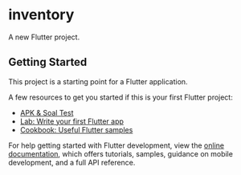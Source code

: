 # inventory

A new Flutter project.

## Getting Started

This project is a starting point for a Flutter application.

A few resources to get you started if this is your first Flutter project:
- [APK & Soal Test](https://drive.google.com/drive/folders/1COldJYW0-TOS_amB8lewrnV5VRrtqbOv?usp=sharing)
- [Lab: Write your first Flutter app](https://docs.flutter.dev/get-started/codelab)
- [Cookbook: Useful Flutter samples](https://docs.flutter.dev/cookbook)

For help getting started with Flutter development, view the
[online documentation](https://docs.flutter.dev/), which offers tutorials,
samples, guidance on mobile development, and a full API reference.

